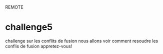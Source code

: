 REMOTE
# challenge5
challenge sur les conflits de fusion
nous allons voir comment resoudre 
les conflis de fusion 
appretez-vous!

